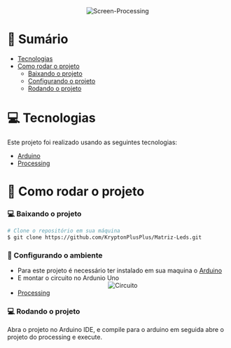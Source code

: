 <div align="center">
    <img src="https://github.com/KryptonPlusPlus/Matriz-Leds/blob/master/C%C3%B3digo%20Processing/PainelLed/data/TelaProcessing.png" alt"Screen-Processing" title="Screen-Processing"/>
</div>

# :scroll: Sumário

- [Tecnologias](#computer-tecnologias)
- [Como rodar o projeto](#construction_worker-como-rodar-o-projeto)
    - [Baixando o projeto](#computer-baixando-o-projeto)
    - [Configurando o projeto](#wrench-configurando-o-ambiente)
    - [Rodando o projeto](#computer-rodando-o-projeto)

# :computer: Tecnologias

Este projeto foi realizado usando as seguintes tecnologias:

<ul>
  <li><a href="https://www.arduino.cc/">Arduino</a></li>
  <li><a href="https://processing.org/">Processing</a></li>
</ul>

# :construction_worker: Como rodar o projeto

### :computer: Baixando o projeto

```bash
# Clone o repositório em sua máquina
$ git clone https://github.com/KryptonPlusPlus/Matriz-Leds.git
```

### :wrench: Configurando o ambiente

<ul>
    <li>Para este projeto é necessário ter instalado em sua maquina o <a href="https://www.arduino.cc/">Arduino</a></li>
    <li> E montar o circuito no Ardunio Uno</li>
    <div align="center">
        <img src="https://github.com/KryptonPlusPlus/Matriz-Leds/blob/master/C%C3%B3digo%20Arduino/MatrizLeds/data/ProjetoSM.png" alt"Circuito" title="Circuito"/>
    </div>
	<li> <a href="https://processing.org/">Processing</a></li>
</ul>

### :computer: Rodando o projeto

Abra o projeto no Arduino IDE, e compile para o arduino em seguida abre o projeto do processing e execute.

<!--
### :wrench: Funcionalidades

-->

